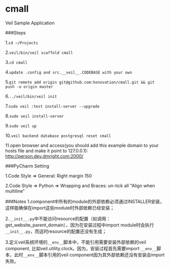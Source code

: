 cmall
=====
Veil Sample Application

###Steps

1.`cd ~/Projects`

2.`veil/bin/veil scaffold cmall`

3.`cd cmall`

4.`update .config and src.__veil__.CODEBASE with your own`

5.`git remote add origin git@github.com:honovation/cmall.git && git push -u origin master`

6.`../veil/bin/veil init`

7.`sudo veil :test install-server --upgrade`

8.`sudo veil install-server`

9.`sudo veil up`

10.`veil backend database postgresql reset cmall`

11.open browser and access(you should add this example domain to your hosts file and make it point to 127.0.0.1): http://person.dev.dmright.com:2000/

###PyCharm Setting

1.Code Style => General: Right margin 150

2.Code Style => Python => Wrapping and Braces: un-tick all "Align when multiline"

###Notes
1.component中所有的module的外部依赖必须通过INSTALLER安装，这样能确保在import这些module时外部依赖已经安装；

2.`__init__.py`中不能访问resource的配置（如调用：get_website_parent_domain），因为在安装过程中import module时会执行`__init__.py`，而这时resource的配置还没有生成；

3.定义veil系统环境的`__env__`脚本中，不能引用需要安装外部依赖的veil component, 比如veil.utility.clock。因为，安装过程首先需要import `__env__`脚本，此时`__env__`脚本引用的veil component因为其外部依赖还没有安装会import失败。
